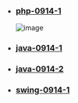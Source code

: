 
- ### [php-0914-1](https://replit.com/@uraoka/php-0914-1)
  ![image](https://github.com/winofsql/REPLIT-Java-PHP-js-Python/assets/1501327/dc02e719-a7d9-4722-bcd8-f64c8f84d43b)
 
- ### [java-0914-1](https://replit.com/@uraoka/java-0914-1)
- ### [java-0914-2](https://replit.com/@uraoka/java-0914-2)
- ### [swing-0914-1](https://replit.com/@uraoka/swing-0914-1)
